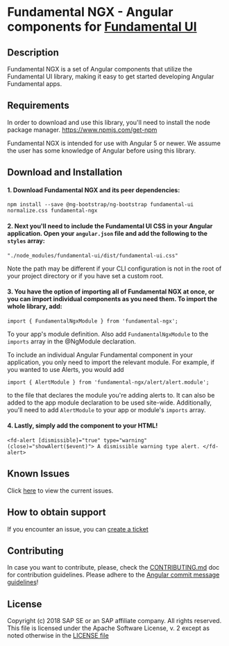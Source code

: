 # Fundamental NGX - Angular components for [Fundamental UI](https://github.com/SAP/fundamental)

## Description
Fundamental NGX is a set of Angular components that utilize the Fundamental UI library, making it easy to get started developing Angular Fundamental apps.

## Requirements
In order to download and use this library, you'll need to install the node package manager.
https://www.npmjs.com/get-npm

Fundamental NGX is intended for use with Angular 5 or newer.  We assume the user has some knowledge of Angular before using this library.

## Download and Installation
#### 1.  Download Fundamental NGX and its peer dependencies:

`npm install --save @ng-bootstrap/ng-bootstrap fundamental-ui normalize.css fundamental-ngx`

#### 2.  Next you'll need to include the Fundamental UI CSS in your Angular application.  Open your `angular.json` file and add the following to the `styles` array:

`"./node_modules/fundamental-ui/dist/fundamental-ui.css"`

Note the path may be different if your CLI configuration is not in the root of your project directory or if you have set a custom root.

#### 3.  You have the option of importing all of Fundamental NGX at once, or you can import individual components as you need them.  To import the whole library, add:

`import { FundamentalNgxModule } from 'fundamental-ngx';`

To your app's module definition.  Also add `FundamentalNgxModule` to the `imports` array in the @NgModule declaration.

To include an individual Angular Fundamental component in your application, you only need to import the relevant module.  For example, if you wanted to use Alerts, you would add

`import { AlertModule } from 'fundamental-ngx/alert/alert.module';`

to the file that declares the module you're adding alerts to.  It can also be added to the app module declaration to be used site-wide.  Additionally, you'll need to add `AlertModule` to your app or module's `imports` array.

#### 4.  Lastly, simply add the component to your HTML!  

`
      <fd-alert [dismissible]="true" type="warning" (close)="showAlert($event)">
        A dismissible warning type alert.
      </fd-alert>
`

## Known Issues
Click [here](https://github.com/SAP/fundamental-ngx/issues) to view the current issues.

## How to obtain support
If you encounter an issue, you can [create a ticket](https://github.com/SAP/fundamental-ngx/issues)

## Contributing
In case you want to contribute, please, check the [CONTRIBUTING.md](./CONTRIBUTING.md) doc for contribution guidelines.  Please adhere to the [Angular commit message guidelines](https://github.com/angular/angular/blob/master/CONTRIBUTING.md#commit)!

## License
Copyright (c) 2018 SAP SE or an SAP affiliate company. All rights reserved.
This file is licensed under the Apache Software License, v. 2 except as noted otherwise in the [LICENSE file](https://github.com/SAP/fundamental-ngx/blob/master/LICENSE.txt)
